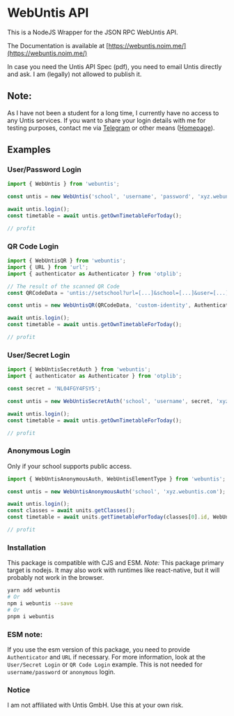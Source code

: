 # WebUntis API

This is a NodeJS Wrapper for the JSON RPC WebUntis API.

The Documentation is available at [https://webuntis.noim.me/](https://webuntis.noim.me/)

In case you need the Untis API Spec (pdf), you need to email Untis directly and ask. I am (legally) not allowed to publish it.

## Note:

As I have not been a student for a long time, I currently have no access to any Untis services. If you want to share your login details with me for testing purposes, contact me via [Telegram](t.me/TheNoim) or other means ([Homepage](noim.io)).

## Examples

### User/Password Login

```javascript
import { WebUntis } from 'webuntis';

const untis = new WebUntis('school', 'username', 'password', 'xyz.webuntis.com');

await untis.login();
const timetable = await untis.getOwnTimetableForToday();

// profit
```

### QR Code Login

```javascript
import { WebUntisQR } from 'webuntis';
import { URL } from 'url';
import { authenticator as Authenticator } from 'otplib';

// The result of the scanned QR Code
const QRCodeData = 'untis://setschool?url=[...]&school=[...]&user=[...]&key=[...]&schoolNumber=[...]';

const untis = new WebUntisQR(QRCodeData, 'custom-identity', Authenticator, URL);

await untis.login();
const timetable = await untis.getOwnTimetableForToday();

// profit
```

### User/Secret Login

```javascript
import { WebUntisSecretAuth } from 'webuntis';
import { authenticator as Authenticator } from 'otplib';

const secret = 'NL04FGY4FSY5';

const untis = new WebUntisSecretAuth('school', 'username', secret, 'xyz.webuntis.com', 'custom-identity', Authenticator);

await untis.login();
const timetable = await untis.getOwnTimetableForToday();

// profit
```

### Anonymous Login

Only if your school supports public access.

```javascript
import { WebUntisAnonymousAuth, WebUntisElementType } from 'webuntis';

const untis = new WebUntisAnonymousAuth('school', 'xyz.webuntis.com');

await untis.login();
const classes = await units.getClasses();
const timetable = await units.getTimetableForToday(classes[0].id, WebUntisElementType.CLASS);

// profit
```

### Installation

This package is compatible with CJS and ESM. *Note:* This package primary target is nodejs. It may also work with runtimes like react-native, but it will probably not work in the browser.

```bash
yarn add webuntis
# Or
npm i webuntis --save
# Or
pnpm i webuntis
```

### ESM note:

If you use the esm version of this package, you need to provide `Authenticator` and `URL` if necessary. For more information, look at the `User/Secret Login` or `QR Code Login` example. This is not needed for `username/password` or `anonymous` login. 

### Notice

I am not affiliated with Untis GmbH. Use this at your own risk.
